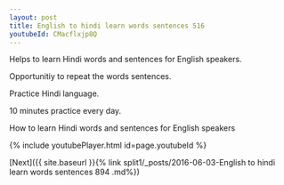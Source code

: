 ```yaml
---
layout: post
title: English to hindi learn words sentences 516 
youtubeId: CMacflxjp8Q
---
```

 
 
Helps to learn Hindi words and sentences for English speakers.

Opportunitiy to repeat the words sentences. 

Practice Hindi language. 
 
10 minutes practice every day. 
 
How to learn Hindi words and sentences for English speakers 
 
{% include youtubePlayer.html id=page.youtubeId %}
 
 
[Next]({{ site.baseurl }}{% link  split1/_posts/2016-06-03-English to hindi learn words sentences 894 .md%})
 
